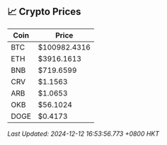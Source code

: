 ## 📈 Crypto Prices

| Coin | Price |
| ---- | ----- |
| BTC | $100982.4316 |
| ETH | $3916.1613 |
| BNB | $719.6599 |
| CRV | $1.1563 |
| ARB | $1.0653 |
| OKB | $56.1024 |
| DOGE | $0.4173 |

_Last Updated: 2024-12-12 16:53:56.773 +0800 HKT_
